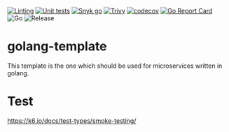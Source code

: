 [![Linting](https://github.com/hywmongous/golang-template/actions/workflows/go-linting.yml/badge.svg)](https://github.com/hywmongous/golang-template/actions/workflows/go-linting.yml)
[![Unit tests](https://github.com/hywmongous/golang-template/actions/workflows/go-test.yml/badge.svg)](https://github.com/hywmongous/golang-template/actions/workflows/go-test.yml)
[![Snyk go](https://github.com/hywmongous/golang-template/actions/workflows/snyk-go.yml/badge.svg)](https://github.com/hywmongous/golang-template/actions/workflows/snyk-go.yml)
[![Trivy](https://github.com/hywmongous/golang-template/actions/workflows/trivy.yml/badge.svg)](https://github.com/hywmongous/golang-template/actions/workflows/trivy.yml)
[![codecov](https://codecov.io/gh/hywmongous/golang-template/branch/main/graph/badge.svg?token=QYZJBMQM1O)](https://codecov.io/gh/hywmongous/golang-template)
[![Go Report Card](https://goreportcard.com/badge/github.com/hywmongous/golang-template)](https://goreportcard.com/report/github.com/hywmongous/golang-template)
![Go](https://img.shields.io/github/go-mod/go-version/hywmongous/golang-template)
![Release](https://img.shields.io/github/v/release/hywmongous/golang-template)

# golang-template
This template is the one which should be used for microservices written in golang.

# Test
https://k6.io/docs/test-types/smoke-testing/
